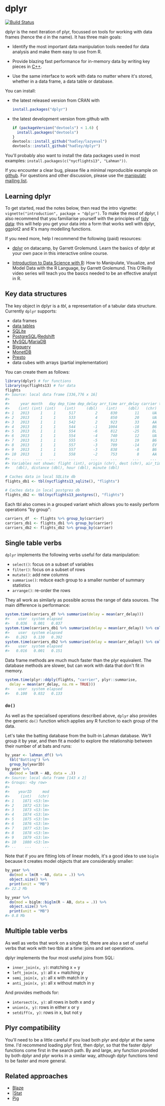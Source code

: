 <!-- README.md is generated from README.Rmd. Please edit that file -->
dplyr
=====

[![Build Status](https://travis-ci.org/hadley/dplyr.png?branch=master)](https://travis-ci.org/hadley/dplyr)

dplyr is the next iteration of plyr, focussed on tools for working with data frames (hence the `d` in the name). It has three main goals:

-   Identify the most important data manipulation tools needed for data analysis and make them easy to use from R.

-   Provide blazing fast performance for in-memory data by writing key pieces in [C++](http://www.rcpp.org/).

-   Use the same interface to work with data no matter where it's stored, whether in a data frame, a data table or database.

You can install:

-   the latest released version from CRAN with

    ``` r
    install.packages("dplyr")
    ```

-   the latest development version from github with

    ``` r
    if (packageVersion("devtools") < 1.6) {
      install.packages("devtools")
    }
    devtools::install_github("hadley/lazyeval")
    devtools::install_github("hadley/dplyr")
    ```

You'll probably also want to install the data packages used in most examples: `install.packages(c("nycflights13", "Lahman"))`.

If you encounter a clear bug, please file a minimal reproducible example on [github](https://github.com/hadley/dplyr/issues). For questions and other discussion, please use the [manipulatr mailing list](https://groups.google.com/group/manipulatr).

Learning dplyr
--------------

To get started, read the notes below, then read the intro vignette: `vignette("introduction", package = "dplyr")`. To make the most of dplyr, I also recommend that you familiarise yourself with the principles of [tidy data](http://vita.had.co.nz/papers/tidy-data.html): this will help you get your data into a form that works well with dplyr, ggplot2 and R's many modelling functions.

If you need more, help I recommend the following (paid) resources:

-   [dplyr](https://www.datacamp.com/courses/dplyr) on datacamp, by Garrett Grolemund. Learn the basics of dplyr at your own pace in this interactive online course.

-   [Introduction to Data Science with R](http://shop.oreilly.com/product/0636920034834.do): How to Manipulate, Visualize, and Model Data with the R Language, by Garrett Grolemund. This O'Reilly video series will teach you the basics needed to be an effective analyst in R.

Key data structures
-------------------

The key object in dplyr is a *tbl*, a representation of a tabular data structure. Currently `dplyr` supports:

-   data frames
-   [data tables](https://github.com/Rdatatable/data.table/wiki)
-   [SQLite](http://sqlite.org/)
-   [PostgreSQL](http://www.postgresql.org/)/[Redshift](http://aws.amazon.com/redshift/)
-   [MySQL](http://www.mysql.com/)/[MariaDB](https://mariadb.com/)
-   [Bigquery](https://developers.google.com/bigquery/)
-   [MonetDB](http://www.monetdb.org/)
-   [Presto](https://prestodb.io/)
-   data cubes with arrays (partial implementation)

You can create them as follows:

``` r
library(dplyr) # for functions
library(nycflights13) # for data
flights
#> Source: local data frame [336,776 x 16]
#> 
#>     year month   day dep_time dep_delay arr_time arr_delay carrier tailnum
#>    (int) (int) (int)    (int)     (dbl)    (int)     (dbl)   (chr)   (chr)
#> 1   2013     1     1      517         2      830        11      UA  N14228
#> 2   2013     1     1      533         4      850        20      UA  N24211
#> 3   2013     1     1      542         2      923        33      AA  N619AA
#> 4   2013     1     1      544        -1     1004       -18      B6  N804JB
#> 5   2013     1     1      554        -6      812       -25      DL  N668DN
#> 6   2013     1     1      554        -4      740        12      UA  N39463
#> 7   2013     1     1      555        -5      913        19      B6  N516JB
#> 8   2013     1     1      557        -3      709       -14      EV  N829AS
#> 9   2013     1     1      557        -3      838        -8      B6  N593JB
#> 10  2013     1     1      558        -2      753         8      AA  N3ALAA
#> ..   ...   ...   ...      ...       ...      ...       ...     ...     ...
#> Variables not shown: flight (int), origin (chr), dest (chr), air_time
#>   (dbl), distance (dbl), hour (dbl), minute (dbl)

# Caches data in local SQLite db
flights_db1 <- tbl(nycflights13_sqlite(), "flights")

# Caches data in local postgres db
flights_db2 <- tbl(nycflights13_postgres(), "flights")
```

Each tbl also comes in a grouped variant which allows you to easily perform operations "by group":

``` r
carriers_df  <- flights %>% group_by(carrier)
carriers_db1 <- flights_db1 %>% group_by(carrier)
carriers_db2 <- flights_db2 %>% group_by(carrier)
```

Single table verbs
------------------

`dplyr` implements the following verbs useful for data manipulation:

-   `select()`: focus on a subset of variables
-   `filter()`: focus on a subset of rows
-   `mutate()`: add new columns
-   `summarise()`: reduce each group to a smaller number of summary statistics
-   `arrange()`: re-order the rows

They all work as similarly as possible across the range of data sources. The main difference is performance:

``` r
system.time(carriers_df %>% summarise(delay = mean(arr_delay)))
#>    user  system elapsed 
#>   0.036   0.001   0.037
system.time(carriers_db1 %>% summarise(delay = mean(arr_delay)) %>% collect())
#>    user  system elapsed 
#>   0.263   0.130   0.392
system.time(carriers_db2 %>% summarise(delay = mean(arr_delay)) %>% collect())
#>    user  system elapsed 
#>   0.016   0.001   0.151
```

Data frame methods are much much faster than the plyr equivalent. The database methods are slower, but can work with data that don't fit in memory.

``` r
system.time(plyr::ddply(flights, "carrier", plyr::summarise,
  delay = mean(arr_delay, na.rm = TRUE)))
#>    user  system elapsed 
#>   0.100   0.032   0.133
```

### `do()`

As well as the specialised operations described above, `dplyr` also provides the generic `do()` function which applies any R function to each group of the data.

Let's take the batting database from the built-in Lahman database. We'll group it by year, and then fit a model to explore the relationship between their number of at bats and runs:

``` r
by_year <- lahman_df() %>% 
  tbl("Batting") %>%
  group_by(yearID)
by_year %>% 
  do(mod = lm(R ~ AB, data = .))
#> Source: local data frame [143 x 2]
#> Groups: <by row>
#> 
#>    yearID     mod
#>     (int)   (chr)
#> 1    1871 <S3:lm>
#> 2    1872 <S3:lm>
#> 3    1873 <S3:lm>
#> 4    1874 <S3:lm>
#> 5    1875 <S3:lm>
#> 6    1876 <S3:lm>
#> 7    1877 <S3:lm>
#> 8    1878 <S3:lm>
#> 9    1879 <S3:lm>
#> 10   1880 <S3:lm>
#> ..    ...     ...
```

Note that if you are fitting lots of linear models, it's a good idea to use `biglm` because it creates model objects that are considerably smaller:

``` r
by_year %>% 
  do(mod = lm(R ~ AB, data = .)) %>%
  object.size() %>%
  print(unit = "MB")
#> 22.2 Mb

by_year %>% 
  do(mod = biglm::biglm(R ~ AB, data = .)) %>%
  object.size() %>%
  print(unit = "MB")
#> 0.8 Mb
```

Multiple table verbs
--------------------

As well as verbs that work on a single tbl, there are also a set of useful verbs that work with two tbls at a time: joins and set operations.

dplyr implements the four most useful joins from SQL:

-   `inner_join(x, y)`: matching x + y
-   `left_join(x, y)`: all x + matching y
-   `semi_join(x, y)`: all x with match in y
-   `anti_join(x, y)`: all x without match in y

And provides methods for:

-   `intersect(x, y)`: all rows in both x and y
-   `union(x, y)`: rows in either x or y
-   `setdiff(x, y)`: rows in x, but not y

Plyr compatibility
------------------

You'll need to be a little careful if you load both plyr and dplyr at the same time. I'd recommend loading plyr first, then dplyr, so that the faster dplyr functions come first in the search path. By and large, any function provided by both dplyr and plyr works in a similar way, although dplyr functions tend to be faster and more general.

Related approaches
------------------

-   [Blaze](http://blaze.pydata.org)
-   [|Stat](http://oldwww.acm.org/perlman/stat/)
-   [Pig](http://dx.doi.org/10.1145/1376616.1376726)
